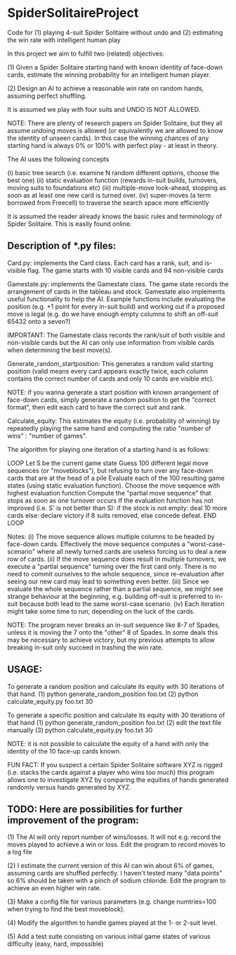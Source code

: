 # SpiderSolitaireProject
Code for (1) playing 4-suit Spider Solitaire without undo and (2) estimating the win rate with intelligent human play

In this project we aim to fulfill two (related) objectives:

(1) Given a Spider Solitaire starting hand with known identity of face-down cards, 
estimate the winning probability for an intelligent human player.

(2) Design an AI to achieve a reasonable win rate on random hands, assuming perfect shuffling.

It is assumed we play with four suits and UNDO IS NOT ALLOWED.

NOTE: There are plenty of research papers on Spider Solitaire, but they all assume undoing moves is 
allowed (or equivalently we are allowed to know the identity of unseen cards). In this case the winning chances
of any starting hand is always 0% or 100% with perfect play - at least in theory.


The AI uses the following concepts

(i) basic tree search (i.e. examine N random different options, choose the best one)
(ii) static evaluation function (rewards in-suit builds, turnovers, moving suits to foundations etc)
(iii) multiple-move look-ahead, stopping as soon as at least one new card is turned over.
(iv) super-moves (a term borrowed from Freecell) to traverse the search space more efficiently


It is assumed the reader already knows the basic rules and terminology of Spider Solitaire. 
This is easily found online.



## Description of *.py files:

Card.py: implements the Card class. Each card has a rank, suit, and is-visible flag. The game starts with
10 visible cards and 94 non-visible cards

Gamestate.py: implements the Gamestate class. The game state records the arrangement of cards in the tableau and stock.
Gamestate also implements useful functionality to help the AI. Example functions include evaluating the
position (e.g. +1 point for every in-suit build) and working out if a proposed move is legal (e.g. do we have
enough empty columns to shift an off-suit 65432 onto a seven?)

IMPORTANT: The Gamestate class records the rank/suit of both visible and non-visible cards but the AI can only
use information from visible cards when determining the best move(s).


Generate_random_startposition: This generates a random valid starting position (valid means every card
appears exactly twice, each column contains the correct number of cards and only 10 cards are visible etc).

NOTE: if you wanna generate a start position with known arrangement of face-down cards, simply generate a random
position to get the "correct format", then edit each card to have the correct suit and rank.

Calculate_equity: This estimates the equity (i.e. probability of winning) by repeatedly playing the same hand
and computing the ratio "number of wins" : "number of games".

The algorithm for playing one iteration of a starting hand is as follows: 

LOOP
	Let S be the current game state
	Guess 100 different legal move sequences (or "moveblocks"), but refusing to turn over any face-down cards 
	that are at the head of a pile 
	Evaluate each of the 100 resulting game states (using static evaluation function).
	Choose the move sequence with highest evaluation function
	Compute the "partial move sequence" that stops as soon as one turnover occurs 
	If the evaluation function has not improved (i.e. S' is not better than S): 
		if the stock is not empty:
			deal 10 more cards
		else:
			declare victory if 8 suits removed, else concede defeat.
END LOOP

Notes:
(i) The move sequence allows multiple columns to be headed by face-down cards. Effectively the move sequence
computes a "worst-case-scenario" where all newly turned cards are useless forcing us to deal a new row of cards.
(ii) If the move sequence does result in multiple turnovers, we execute a "partial sequence" turning over the first card
only. There is no need to commit ourselves to the whole sequence, since re-evaluation after seeing our new card may
lead to something even better.
(iii) Since we evaluate the whole sequence rather than a partial sequence, we might see strange behaviour at the
beginning, e.g. building off-suit is preferred to in-suit because both lead to the same worst-case scenario.
(iv) Each iteration might take some time to run, depending on the luck of the cards.

NOTE: The program never breaks an in-suit sequence like 8-7 of Spades, unless it is moving the 7 onto the
"other" 8 of Spades. In some deals this may be necessary to achieve victory, but my previous attempts to
allow breaking in-suit only succeed in trashing the win rate.


## USAGE:

To generate a random position and calculate its equity with 30 iterations of that hand.
(1) python generate_random_position foo.txt
(2) python calculate_equity.py foo.txt 30

To generate a specific position and calculate its equity with 30 iterations of that hand
(1) python generate_random_position foo.txt
(2) edit the text file manually
(3) python calculate_equity.py foo.txt 30

NOTE: it is not possible to calculate the equity of a hand with only the identity of the 10 face-up cards known.

FUN FACT: If you suspect a certain Spider Solitaire software XYZ is rigged (i.e. stacks the cards against a player
who wins too much) this program allows one to investigate XYZ by
comparing the equities of hands generated randomly versus hands generated by XYZ.


## TODO: Here are possibilities for further improvement of the program:

(1) The AI will only report number of wins/losses. It will not e.g. record the moves played to achieve a win or loss.
Edit the program to record moves to a log file

(2) I estimate the current version of this AI can win about 6% of games, assuming cards are shuffled perfectly.
I haven't tested many "data points" so 6% should be taken with a pinch of sodium chloride.
Edit the program to achieve an even higher win rate.

(3) Make a config file for various parameters (e.g. change numtries=100 when trying to find the best moveblock).

(4) Modify the algorithm to handle games played at the 1- or 2-suit level.

(5) Add a test suite consisting on various initial game states of various difficulty (easy, hard, impossible)
